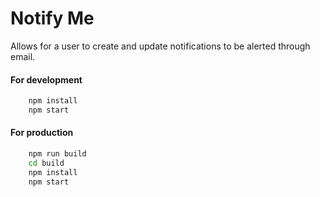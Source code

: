 # Notify Me
Allows for a user to create and update notifications to be alerted through email.

#### For development
```bash
    npm install
    npm start
```

#### For production
```bash
    npm run build
    cd build
    npm install
    npm start
```
